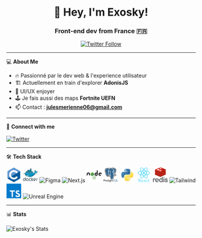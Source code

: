 <h1 align="center">🚀 Hey, I'm Exosky!</h1>
<h3 align="center">Front-end dev from France 🇫🇷</h3>

<p align="center">
  <a href="https://twitter.com/exosky12_" target="blank">
    <img src="https://img.shields.io/twitter/follow/exosky12_?logo=twitter&style=for-the-badge" alt="Twitter Follow" />
  </a>
</p>

---

💻 **About Me**  
- 🔥 Passionné par le dev web & l'experience utilisateur
- 🏗️ Actuellement en train d'explorer **AdonisJS**  
- 🎨 UI/UX enjoyer
- 🕹️ Je fais aussi des maps **Fortnite UEFN**  
- 📫 Contact : **julesmerienne06@gmail.com**  

---

🔗 **Connect with me**  
<p align="left">
  <a href="https://twitter.com/exosky12_" target="blank">
    <img align="center" src="https://raw.githubusercontent.com/rahuldkjain/github-profile-readme-generator/master/src/images/icons/Social/twitter.svg" alt="Twitter" height="30" width="40" />
  </a>
</p>

---

🛠 **Tech Stack**  
<p align="left">
  <img src="https://raw.githubusercontent.com/devicons/devicon/master/icons/c/c-original.svg" alt="C" width="40" height="40"/>
  <img src="https://raw.githubusercontent.com/devicons/devicon/master/icons/docker/docker-original-wordmark.svg" alt="Docker" width="40" height="40"/>
  <img src="https://www.vectorlogo.zone/logos/figma/figma-icon.svg" alt="Figma" width="40" height="40"/>
  <img src="https://cdn.worldvectorlogo.com/logos/nextjs-2.svg" alt="Next.js" width="40" height="40"/>
  <img src="https://raw.githubusercontent.com/devicons/devicon/master/icons/nodejs/nodejs-original-wordmark.svg" alt="Node.js" width="40" height="40"/>
  <img src="https://raw.githubusercontent.com/devicons/devicon/master/icons/postgresql/postgresql-original-wordmark.svg" alt="PostgreSQL" width="40" height="40"/>
  <img src="https://raw.githubusercontent.com/devicons/devicon/master/icons/python/python-original.svg" alt="Python" width="40" height="40"/>
  <img src="https://raw.githubusercontent.com/devicons/devicon/master/icons/react/react-original-wordmark.svg" alt="React" width="40" height="40"/>
  <img src="https://raw.githubusercontent.com/devicons/devicon/master/icons/redis/redis-original-wordmark.svg" alt="Redis" width="40" height="40"/>
  <img src="https://www.vectorlogo.zone/logos/tailwindcss/tailwindcss-icon.svg" alt="Tailwind" width="40" height="40"/>
  <img src="https://raw.githubusercontent.com/devicons/devicon/master/icons/typescript/typescript-original.svg" alt="TypeScript" width="40" height="40"/>
  <img src="https://raw.githubusercontent.com/kenangundogan/fontisto/036b7eca71aab1bef8e6a0518f7329f13ed62f6b/icons/svg/brand/unreal-engine.svg" alt="Unreal Engine" width="40" height="40"/>
</p>

---

📊 **Stats**  
<p>
  <img align="center" src="https://github-readme-stats.vercel.app/api?username=exosky12&show_icons=true&theme=tokyonight&locale=en" alt="Exosky's Stats" />
</p>
